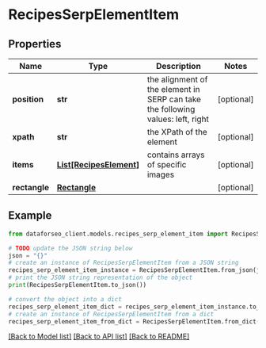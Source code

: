 # RecipesSerpElementItem


## Properties

Name | Type | Description | Notes
------------ | ------------- | ------------- | -------------
**position** | **str** | the alignment of the element in SERP can take the following values: left, right | [optional] 
**xpath** | **str** | the XPath of the element | [optional] 
**items** | [**List[RecipesElement]**](RecipesElement.md) | contains arrays of specific images | [optional] 
**rectangle** | [**Rectangle**](Rectangle.md) |  | [optional] 

## Example

```python
from dataforseo_client.models.recipes_serp_element_item import RecipesSerpElementItem

# TODO update the JSON string below
json = "{}"
# create an instance of RecipesSerpElementItem from a JSON string
recipes_serp_element_item_instance = RecipesSerpElementItem.from_json(json)
# print the JSON string representation of the object
print(RecipesSerpElementItem.to_json())

# convert the object into a dict
recipes_serp_element_item_dict = recipes_serp_element_item_instance.to_dict()
# create an instance of RecipesSerpElementItem from a dict
recipes_serp_element_item_from_dict = RecipesSerpElementItem.from_dict(recipes_serp_element_item_dict)
```
[[Back to Model list]](../README.md#documentation-for-models) [[Back to API list]](../README.md#documentation-for-api-endpoints) [[Back to README]](../README.md)


